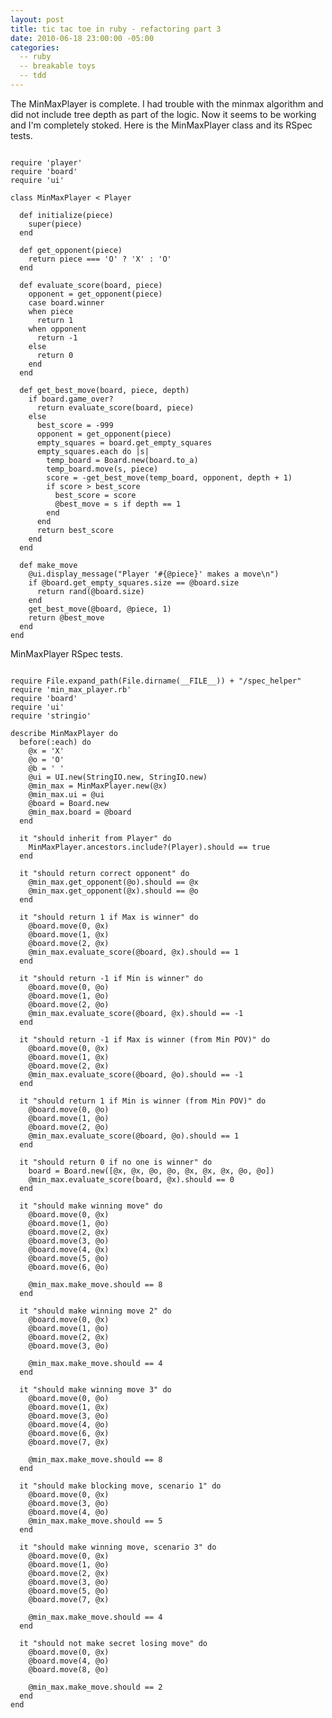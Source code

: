 ```yaml
---
layout: post
title: tic tac toe in ruby - refactoring part 3
date: 2010-06-18 23:00:00 -05:00
categories:
  -- ruby
  -- breakable toys
  -- tdd
---
```


The MinMaxPlayer is complete.  I had trouble with the minmax algorithm and did not include tree depth as part of the logic.  Now it seems to be working and I'm completely stoked.  Here is the MinMaxPlayer class and its RSpec tests.

<pre><code class="ruby">
require 'player'
require 'board'
require 'ui'

class MinMaxPlayer &lt; Player

  def initialize(piece)
    super(piece)
  end

  def get_opponent(piece)
    return piece === 'O' ? 'X' : 'O'
  end

  def evaluate_score(board, piece)
    opponent = get_opponent(piece)
    case board.winner
    when piece
      return 1
    when opponent
      return -1
    else
      return 0
    end
  end

  def get_best_move(board, piece, depth)
    if board.game_over?
      return evaluate_score(board, piece)
    else
      best_score = -999
      opponent = get_opponent(piece)
      empty_squares = board.get_empty_squares
      empty_squares.each do |s|
        temp_board = Board.new(board.to_a)
        temp_board.move(s, piece)
        score = -get_best_move(temp_board, opponent, depth + 1)
        if score > best_score
          best_score = score
          @best_move = s if depth == 1
        end
      end
      return best_score
    end
  end

  def make_move
    @ui.display_message("Player '#{@piece}' makes a move\n")
    if @board.get_empty_squares.size == @board.size
      return rand(@board.size)
    end
    get_best_move(@board, @piece, 1)
    return @best_move
  end
end
</code></pre>

MinMaxPlayer RSpec tests.

<pre><code class="ruby">
require File.expand_path(File.dirname(__FILE__)) + "/spec_helper"
require 'min_max_player.rb'
require 'board'
require 'ui'
require 'stringio'

describe MinMaxPlayer do
  before(:each) do
    @x = 'X'
    @o = 'O'
    @b = ' '
    @ui = UI.new(StringIO.new, StringIO.new)
    @min_max = MinMaxPlayer.new(@x)
    @min_max.ui = @ui
    @board = Board.new
    @min_max.board = @board
  end

  it "should inherit from Player" do
    MinMaxPlayer.ancestors.include?(Player).should == true
  end

  it "should return correct opponent" do
    @min_max.get_opponent(@o).should == @x
    @min_max.get_opponent(@x).should == @o
  end

  it "should return 1 if Max is winner" do
    @board.move(0, @x)
    @board.move(1, @x)
    @board.move(2, @x)
    @min_max.evaluate_score(@board, @x).should == 1
  end

  it "should return -1 if Min is winner" do
    @board.move(0, @o)
    @board.move(1, @o)
    @board.move(2, @o)
    @min_max.evaluate_score(@board, @x).should == -1
  end

  it "should return -1 if Max is winner (from Min POV)" do
    @board.move(0, @x)
    @board.move(1, @x)
    @board.move(2, @x)
    @min_max.evaluate_score(@board, @o).should == -1
  end

  it "should return 1 if Min is winner (from Min POV)" do
    @board.move(0, @o)
    @board.move(1, @o)
    @board.move(2, @o)
    @min_max.evaluate_score(@board, @o).should == 1
  end

  it "should return 0 if no one is winner" do
    board = Board.new([@x, @x, @o, @o, @x, @x, @x, @o, @o])
    @min_max.evaluate_score(board, @x).should == 0
  end

  it "should make winning move" do
    @board.move(0, @x)
    @board.move(1, @o)
    @board.move(2, @x)
    @board.move(3, @o)
    @board.move(4, @x)
    @board.move(5, @o)
    @board.move(6, @o)

    @min_max.make_move.should == 8
  end

  it "should make winning move 2" do
    @board.move(0, @x)
    @board.move(1, @o)
    @board.move(2, @x)
    @board.move(3, @o)

    @min_max.make_move.should == 4
  end

  it "should make winning move 3" do
    @board.move(0, @o)
    @board.move(1, @x)
    @board.move(3, @o)
    @board.move(4, @o)
    @board.move(6, @x)
    @board.move(7, @x)

    @min_max.make_move.should == 8
  end

  it "should make blocking move, scenario 1" do
    @board.move(0, @x)
    @board.move(3, @o)
    @board.move(4, @o)
    @min_max.make_move.should == 5
  end

  it "should make winning move, scenario 3" do
    @board.move(0, @x)
    @board.move(1, @o)
    @board.move(2, @x)
    @board.move(3, @o)
    @board.move(5, @o)
    @board.move(7, @x)

    @min_max.make_move.should == 4
  end

  it "should not make secret losing move" do
    @board.move(0, @x)
    @board.move(4, @o)
    @board.move(8, @o)

    @min_max.make_move.should == 2
  end
end
</code></pre>
